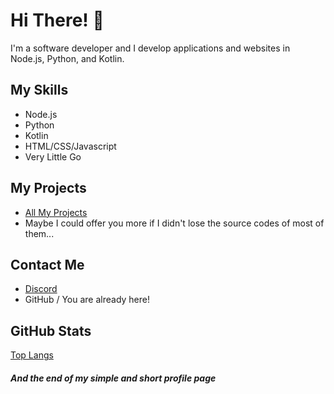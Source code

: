# Hi There! 👋

I'm a software developer and I develop applications and websites in Node.js, Python, and Kotlin.

## My Skills
- Node.js
- Python
- Kotlin
- HTML/CSS/Javascript
- Very Little Go

## My Projects
- [All My Projects](https://github.com/sametkaplan0?tab=repositories)
- Maybe I could offer you more if I didn't lose the source codes of most of them...

## Contact Me
- [Discord](https://discord.com/users/791636466253824000)
- GitHub / You are already here!

## GitHub Stats
[Top Langs](https://github-readme-stats.vercel.app/api/top-langs/?username=sametkaplan0&layout=compact)
<h5>And the end of my simple and short profile page</h5>
